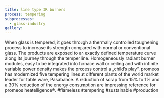 ```yaml
---
title: line type IR burners
process: tempering
subprocesses:
  - glass-industry
gallery:
---
```


When glass is tempered, it goes through a thermally controlled toughening process to increase its strength compared with normal or conventional glass. The products are exposed to an exactly defined temperature curve along its journey through the temper line. Homogeneously radiant burner modules, easy to be integrated into furnace wall or ceiling and with infinite variable power density makes the process control a „child’s play“. promeos has modernized five tempering lines at different plants of the world market leader for table ware, Pasabahce. A reduction of scrap from 15% to 1% and a 30% reduction of the energy consumption are impressing reference for promeos heatelligence®.  #flameless #tempering #sustainable #production

